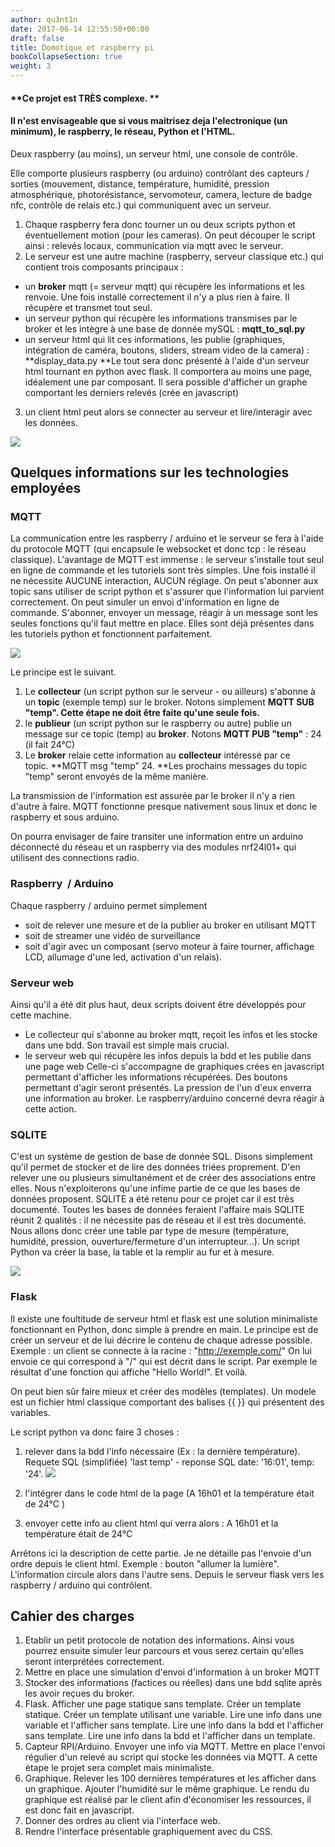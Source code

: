 ```yaml
---
author: qu3nt1n
date: 2017-06-14 12:55:50+00:00
draft: false
title: Domotique et raspberry pi
bookCollapseSection: true
weight: 3
---
```





#### **Ce projet est TRÈS complexe. **




#### **Il n'est envisageable que si vous maitrisez deja l'electronique (un minimum), le raspberry, le réseau, Python et l'HTML.**


Deux raspberry (au moins), un serveur html, une console de contrôle.

Elle comporte plusieurs raspberry (ou arduino) contrôlant des capteurs / sorties (mouvement, distance, température, humidité, pression atmosphérique, photorésistance, servomoteur, camera, lecture de badge nfc, contrôle de relais etc.) qui communiquent avec un serveur.



1. Chaque raspberry fera donc tourner un ou deux scripts python et éventuellement motion (pour les cameras).
On peut découper le script ainsi : relevés locaux, communication via mqtt avec le serveur.
2. Le serveur est une autre machine (raspberry, serveur classique etc.) qui contient trois composants principaux :

  * un **broker** mqtt (= serveur mqtt) qui récupère les informations et les renvoie. Une fois installé correctement il n'y a plus rien à faire. Il récupère et transmet tout seul.
  * un serveur python qui récupère les informations transmises par le broker et les intègre à une base de donnée mySQL : **mqtt_to_sql.py**
  * un serveur html qui lit ces informations, les publie (graphiques, intégration de caméra, boutons, sliders, stream video de la camera) : **display_data.py
**Le tout sera donc présenté à l'aide d'un serveur html tournant en python avec flask. Il comportera au moins une page, idéalement une par composant.
Il sera possible d'afficher un graphe comportant les derniers relevés (crée en javascript)


3. un client html peut alors se connecter au serveur et lire/interagir avec les données.

![](https://docs.google.com/drawings/d/1yh0YsJq3fJedEdVh2gFhUGG2uveA1G_Ni7adSlxvHLI/pub?w=480&h=360)



## Quelques informations sur les technologies employées




### MQTT


La communication entre les raspberry / arduino et le serveur se fera à l'aide du protocole MQTT (qui encapsule le websocket et donc tcp : le réseau classique).
L'avantage de MQTT est immense : le serveur s'installe tout seul en ligne de commande et les tutoriels sont très simples. Une fois installé il ne nécessite AUCUNE interaction, AUCUN réglage. On peut s'abonner aux topic sans utiliser de script python et s'assurer que l'information lui parvient correctement. On peut simuler un envoi d'information en ligne de commande.
S'abonner, envoyer un message, réagir à un message sont les seules fonctions qu'il faut mettre en place. Elles sont déjà présentes dans les tutoriels python et fonctionnent parfaitement.

![](https://docs.google.com/drawings/d/1MCNtAM5uHbxD2hg8GElfghhRWlgru9VMOOPVm684Zpo/pub?w=480&h=360)


Le principe est le suivant.



1. Le **collecteur** (un script python sur le serveur - ou ailleurs) s'abonne à un **topic** (exemple temp) sur le broker. Notons simplement **MQTT SUB "temp".
Cette étape ne doit être faite qu'une seule fois.**
2. le **publieur** (un script python sur le raspberry ou autre) publie un message sur ce topic (temp) au **broker**. Notons **MQTT PUB "temp"** : 24 (il fait 24°C)
3. Le **broker** relaie cette information au **collecteur** intéressé par ce topic. **MQTT msg "temp" 24.
**Les prochains messages du topic "temp" seront envoyés de la même manière.

La transmission de l'information est assurée par le broker il n'y a rien d'autre à faire. MQTT fonctionne presque nativement sous linux et donc le raspberry et sous arduino.

On pourra envisager de faire transiter une information entre un arduino déconnecté du réseau et un raspberry via des modules nrf24l01+ qui utilisent des connections radio.


### **Raspberry  / Arduino**


Chaque raspberry / arduino permet simplement



* soit de relever une mesure et de la publier au broker en utilisant MQTT
* soit de streamer une vidéo de surveillance
* soit d'agir avec un composant (servo moteur à faire tourner, affichage LCD, allumage d'une led, activation d'un relais).



### Serveur web


Ainsi qu'il a été dit plus haut, deux scripts doivent être développés pour cette machine.



* Le collecteur qui s'abonne au broker mqtt, reçoit les infos et les stocke dans une bdd. Son travail est simple mais crucial.
* le serveur web qui récupère les infos depuis la bdd et les publie dans une page web
Celle-ci s'accompagne de graphiques crées en javascript permettant d'afficher les informations récupérées.
Des boutons permettant d'agir seront présentés. La pression de l'un d'eux enverra une information au broker. Le raspberry/arduino concerné devra réagir à cette action.



### SQLITE


C'est un système de gestion de base de donnée SQL. Disons simplement qu'il permet de stocker et de lire des données triées proprement. D'en relever une ou plusieurs simultanément et de créer des associations entre elles.
Nous n'exploiterons qu'une infime partie de ce que les bases de données proposent. SQLITE a été retenu pour ce projet car il est très documenté. Toutes les bases de données feraient l'affaire mais SQLITE réunit 2 qualités : il ne nécessite pas de réseau et il est très documenté.
Nous allons donc créer une table par type de mesure (température, humidité, pression, ouverture/fermeture d'un interrupteur...).
Un script Python va créer la base, la table et la remplir au fur et à mesure.

![](https://docs.google.com/drawings/d/1kDaEtT5TCSBqCZC-vfEZsrwY__ZvIfFa-z61pMlNmcM/pub?w=480&h=360)



### Flask


Il existe une foultitude de serveur html et flask est une solution minimaliste fonctionnant en Python, donc simple à prendre en main. Le principe est de créer un serveur et de lui décrire le contenu de chaque adresse possible.
Exemple : un client se connecte à la racine : "http://exemple.com/"
On lui envoie ce qui correspond à "/" qui est décrit dans le script. Par exemple le résultat d'une fonction qui affiche "Hello World!". Et voilà.

On peut bien sûr faire mieux et créer des modèles (templates).
Un modele est un fichier html classique comportant des balises {{ }} qui présentent des variables.

Le script python va donc faire 3 choses :



1. relever dans la bdd l'info nécessaire (Ex : la dernière température). Requete SQL (simplifiée) 'last temp' - reponse SQL date: '16:01', temp: '24'.
![](https://docs.google.com/drawings/d/11-8ANtjig7DWQXtY06OfVEzGaJqVq0-IOaxg8MC483g/pub?w=480&h=360)

2. l'intégrer dans le code html de la page (A 16h01 et la température était de 24°C )
3. envoyer cette info au client html qui verra alors :
A 16h01 et la température était de 24°C

Arrêtons ici la description de cette partie. Je ne détaille pas l'envoie d'un ordre depuis le client html.
Exemple : bouton "allumer la lumière". L'information circule alors dans l'autre sens. Depuis le serveur flask vers les raspberry / arduino qui contrôlent.


## Cahier des charges





1. Etablir un petit protocole de notation des informations. Ainsi vous pourrez ensuite simuler leur parcours et vous serez certain qu'elles seront interprétées correctement.
2. Mettre en place une simulation d'envoi d'information à un broker MQTT
3. Stocker des informations (factices ou réelles) dans une bdd sqlite après les avoir reçues du broker.
4. Flask. Afficher une page statique sans template. Créer un template statique. Créer un template utilisant une variable. Lire une info dans une variable et l'afficher sans template. Lire une info dans la bdd et l'afficher sans template. Lire une info dans la bdd et l'afficher dans un template.
5. Capteur RPI/Arduino. Envoyer une info via MQTT. Mettre en place l'envoi régulier d'un relevé au script qui stocke les données via MQTT.
A cette étape le projet sera complet mais minimaliste.
6. Graphique. Relever les 100 dernières températures et les afficher dans un graphique. Ajouter l'humidité sur le même graphique. Le rendu du graphique est réalisé par le client afin d'économiser les ressources, il est donc fait en javascript.
7. Donner des ordres au client via l'interface web.
8. Rendre l'interface présentable graphiquement avec du CSS.
